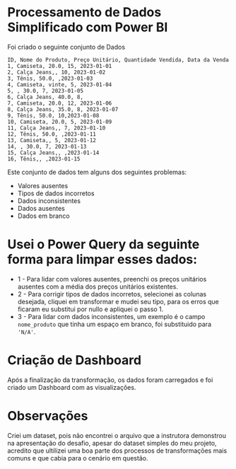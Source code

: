 # Processamento de Dados Simplificado com Power BI

Foi criado o seguinte conjunto de Dados

```csv
ID, Nome do Produto, Preço Unitário, Quantidade Vendida, Data da Venda
1, Camiseta, 20.0, 15, 2023-01-01
2, Calça Jeans,, 10, 2023-01-02
3, Tênis, 50.0, ,2023-01-03
4, Camiseta, vinte, 5, 2023-01-04
5, , 30.0, 7, 2023-01-05
6, Calça Jeans, 40.0, 8,
7, Camiseta, 20.0, 12, 2023-01-06
8, Calça Jeans, 35.0, 8, 2023-01-07
9, Tênis, 50.0, 10,2023-01-08
10, Camiseta, 20.0, 5, 2023-01-09
11, Calça Jeans,, 7, 2023-01-10
12, Tênis, 50.0, ,2023-01-11
13, Camiseta,, 5, 2023-01-12
14, , 30.0, 7, 2023-01-13
15, Calça Jeans,, ,2023-01-14
16, Tênis,, ,2023-01-15
```
Este conjunto de dados tem alguns dos seguintes problemas:
- Valores ausentes
- Tipos de dados incorretos
- Dados inconsistentes
- Dados ausentes
- Dados em branco

# Usei o Power Query da seguinte forma para limpar esses dados:
- 1 - Para lidar com valores ausentes, preenchi os preços unitários ausentes com a média dos preços unitários existentes.
- 2 - Para corrigir tipos de dados incorretos, selecionei as colunas desejada, cliquei em transformar e mudei seu tipo, para os erros que ficaram eu substitui por nullo e apliquei o passo 1.
- 3 - Para lidar com dados inconsistentes, um exemplo é o campo ```nome_produto``` que tinha um espaço em branco, foi substituido para ```'N/A'```.

# Criação de Dashboard
Após a finalização da transformação, os dados foram carregados e foi criado um Dashboard com as visualizações.

# Observações
Criei um dataset, pois não encontrei o arquivo que a instrutora demonstrou na apresentação do desafio, apesar do dataset simples do meu projeto, acredito que ultilizei uma boa parte dos processos de transformações mais comuns e que cabia para o cenário em questão.